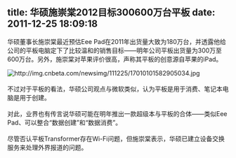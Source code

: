 title: 华硕施崇棠2012目标300600万台平板
date: 2011-12-25 18:09:18
---

<p style="margin-top:0px;margin-bottom:1em;padding-top:0px;padding-right:0px;padding-bottom:0px;padding-left:0px;">
	华硕董事长施崇棠最近预估Eee Pad在2011年出货量大致为180万台，并透露他给公司的平板电脑定下了比较温和的销售目标——明年公司平板出货量为300万至600万台。另外，施崇棠对苹果评价很高，声称其平板的创意源自苹果的iPad。
</p>
<p style="margin-top:0px;margin-bottom:1em;padding-top:0px;padding-right:0px;padding-bottom:0px;padding-left:0px;">
	<img alt="http://img.cnbeta.com/newsimg/111225/17010101582905034.jpg" src="http://img.cnbeta.com/newsimg/111225/17010101582905034.jpg" style="margin-top:0px;margin-right:0px;margin-bottom:0px;margin-left:0px;padding-top:0px;padding-right:0px;padding-bottom:0px;padding-left:0px;border-style:initial;border-color:initial;" /><br style="margin-top:0px;margin-right:0px;margin-bottom:0px;margin-left:0px;padding-top:0px;padding-right:0px;padding-bottom:0px;padding-left:0px;" />
<br style="margin-top:0px;margin-right:0px;margin-bottom:0px;margin-left:0px;padding-top:0px;padding-right:0px;padding-bottom:0px;padding-left:0px;" />
不过对于平板的看法，华硕公司观点与微软类似，认为平板是用于消费、笔记本电脑是用于创建。<br style="margin-top:0px;margin-right:0px;margin-bottom:0px;margin-left:0px;padding-top:0px;padding-right:0px;padding-bottom:0px;padding-left:0px;" />
<br style="margin-top:0px;margin-right:0px;margin-bottom:0px;margin-left:0px;padding-top:0px;padding-right:0px;padding-bottom:0px;padding-left:0px;" />
对此，业界也有传言说华硕可能在明年推出一款超级本与平板的合体——类似Eee Pad、可以整合“数据创建”和“数据消费”。<br style="margin-top:0px;margin-right:0px;margin-bottom:0px;margin-left:0px;padding-top:0px;padding-right:0px;padding-bottom:0px;padding-left:0px;" />
<br style="margin-top:0px;margin-right:0px;margin-bottom:0px;margin-left:0px;padding-top:0px;padding-right:0px;padding-bottom:0px;padding-left:0px;" />
尽管否认平板Transformer存在Wi-Fi问题，但施崇棠表示，华硕已建立设备交换服务来处理外界报道的问题。
</p>
